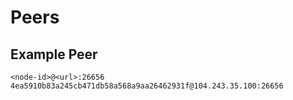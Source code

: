 # Peers

## Example Peer
```
<node-id>@<url>:26656
4ea5910b83a245cb471db58a568a9aa26462931f@104.243.35.100:26656
```
